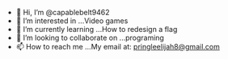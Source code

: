 - 👋 Hi, I’m @capablebelt9462
- 👀 I’m interested in ...Video games
- 🌱 I’m currently learning ...How to redesign a flag
- 💞️ I’m looking to collaborate on ...programing
- 📫 How to reach me ...My email at: pringleelijah8@gmail.com

<!---
capablebelt9462/capablebelt9462 is a ✨ special ✨ repository because its `README.md` (this file) appears on your GitHub profile.
You can click the Preview link to take a look at your changes.
--->
